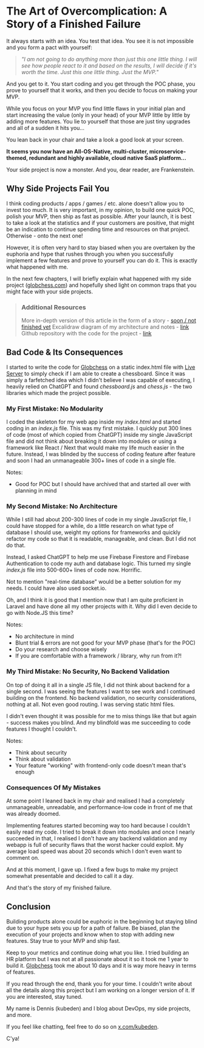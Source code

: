 # The Art of Overcomplication: A Story of a Finished Failure

It always starts with an idea. You test that idea. You see it is not impossible and you form a pact with yourself:

> *"I am not going to do anything more than just this one little thing. I will see how people react to it and based on the results, I will decide if it's worth the time. Just this one little thing. Just the MVP."*

And you get to it. You start coding and you get through the POC phase, you prove to yourself that it works, and then you decide to focus on making your MVP.

While you focus on your MVP you find little flaws in your initial plan and start increasing the value (only in your head) of your MVP little by little by adding more features. You lie to yourself that those are just tiny upgrades and all of a sudden it hits you...

You lean back in your chair and take a look a good look at your screen.

**It seems you now have an All-OS-Native, multi-cluster, microservice-themed, redundant and highly available, cloud native SaaS platform...**

Your side project is now a monster. And you, dear reader, are Frankenstein.

## Why Side Projects Fail You

I think coding products / apps / games / etc. alone doesn't allow you to invest too much. It is very important, in my opinion, to build one quick POC, polish your MVP, then ship as fast as possible. After your launch, it is best to take a look at the statistics and if your customers are positive, that might be an indication to continue spending time and resources on that project. Otherwise - onto the next one!

However, it is often very hard to stay biased when you are overtaken by the euphoria and hype that rushes through you when you successfully implement a few features and prove to yourself you can do it. This is exactly what happened with me.

In the next few chapters, I will briefly explain what happened with my side project ([globchess.com](https://globchess.com)) and hopefully shed light on common traps that you might face with your side projects.

> ### Additional Resources
>
> More in-depth version of this article in the form of a story - [soon / not finished yet]()
> Excalidraw diagram of my architecture and notes - [link](https://link.excalidraw.com/readonly/nCtlhLBy5cA6rlQVRJnV?darkMode=true)
> Github repository with the code for the project - [link](https://github.com/kubeden/globchess-public)

## Bad Code & Its Consequences

I started to write the code for [Globchess](https://globchess.com) on a static index.html file with [Live Server](https://marketplace.visualstudio.com/items?itemName=ritwickdey.LiveServer) to simply check if I am able to create a chessboard. Since it was simply a farfetched idea which I didn't believe I was capable of executing, I heavily relied on ChatGPT and found *chessboard.js* and *chess.js* - the two libraries which made the project possible.

### My First Mistake: No Modularity

I coded the skeleton for my web app inside my *index.html* and started coding in an *index.js* file. This was my first mistake. I quickly put 300 lines of code (most of which copied from ChatGPT) inside my single JavaScript file and did not think about breaking it down into modules or using a framework like React / Next that would make my life much easier in the future. Instead, I was blinded by the success of coding feature after feature and soon I had an unmanageable 300+ lines of code in a single file.

Notes:

- Good for POC but I should have archived that and started all over with planning in mind

### My Second Mistake: No Architecture

While I still had about 200-300 lines of code in my single JavaScript file, I could have stopped for a while, do a little research on what type of database I should use, weight my options for frameworks and quickly refactor my code so that it is readable, manageable, and clean. But I did not do that.

Instead, I asked ChatGPT to help me use Firebase Firestore and Firebase Authentication to code my auth and database logic. This turned my single *index.js* file into 500-600+ lines of code now. Horrific.

Not to mention "real-time database" would be a better solution for my needs. I could have also used socket.io.

Oh, and I think it is good that I mention now that I am quite proficient in Laravel and have done all my other projects with it. Why did I even decide to go with Node.JS this time?

Notes:

- No architecture in mind
- Blunt trial & errors are not good for your MVP phase (that's for the POC)
- Do your research and choose wisely
- If you are comfortable with a framework / library, why run from it?!

### My Third Mistake: No Security, No Backend Validation

On top of doing it all in a single JS file, I did not think about backend for a single second. I was seeing the features I want to see work and I continued building on the frontend. No backend validation, no security considerations, nothing at all. Not even good routing. I was serving static html files.

I didn't even thought it was possible for me to miss things like that but again - success makes you blind. And my blindfold was me succeeding to code features I thought I couldn't.

Notes:

- Think about security
- Think about validation
- Your feature "working" with frontend-only code doesn't mean that's enough

### Consequences Of My Mistakes

At some point I leaned back in my chair and realised I had a completely unmanageable, unreadable, and performance-low code in front of me that was already doomed.

Implementing features started becoming way too hard because I couldn't easily read my code. I tried to break it down into modules and once I nearly succeeded in that, I realised I don't have any backend validation and my webapp is full of security flaws that the worst hacker could exploit. My average load speed was about 20 seconds which I don't even want to comment on.

And at this moment, I gave up. I fixed a few bugs to make my project somewhat presentable and decided to call it a day.

And that's the story of my finished failure.

## Conclusion

Building products alone could be euphoric in the beginning but staying blind due to your hype sets you up for a path of failure. Be biased, plan the execution of your projects and know when to stop with adding new features. Stay true to your MVP and ship fast.

Keep to your metrics and continue doing what you like. I tried building an HR platform but I was not at all passionate about it so it took me 1 year to build it. [Globchess](https://globchess.com) took me about 10 days and it is way more heavy in terms of features.

If you read through the end, thank you for your time. I couldn't write about all the details along this project but I am working on a longer version of it. If you are interested, stay tuned.

My name is Dennis (kubeden) and I blog about DevOps, my side projects, and more.

If you feel like chatting, feel free to do so on [x.com/kubeden](https://x.com/kubeden).

C'ya!